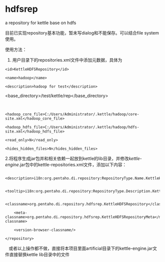 # hdfsrep
a repository for kettle base on hdfs

目前已实现repository基本功能，暂未写dialog和不能保存。可以结合file system使用。

使用方法：

1. 用户目录下的repositories.xml文件中添加元数据，具体为
 <repository>    
	
	<id>KettleHDFSRepository</id>
	
    <name>hadoop</name>
    
    <description>hadoop for test</description>
    
   <base_directory>/test/kettle/rep</base_directory>
   
  <!-- hadoop 配置文件路径 需要core-site.xml和hdfs-site.xml两个配置文件-->
  
	<hadoop_core_file>C:/Users/Administrator/.kettle/hadoop/core-site.xml</hadoop_core_file>
	
	<hadoop_hdfs_file>C:/Users/Administrator/.kettle/hadoop/hdfs-site.xml</hadoop_hdfs_file>
	
	<read_only>N</read_only>
	
	<hides_hidden_files>N</hides_hidden_files>
	
  </repository>
  
  
  2.将程序生成jar包并和相关依赖一起放到kettle的lib目录，并修改*kettle-engine*.jar包中的kettle-repositories.xml文件，添加以下内容：
  
  <repository id="KettleHDFSRepository">
	
		<description>i18n:org.pentaho.di.repository:RepositoryType.Name.KettleHDFSRepository</description>
		
		<tooltip>i18n:org.pentaho.di.repository:RepositoryType.Description.KettleHDFSRepository</tooltip>
		
		<classname>org.pentaho.di.repository.hdfsrep.KettleHDFSRepository</classname>
		
		<meta-classname>org.pentaho.di.repository.hdfsrep.KettleHDFSRepositoryMeta</meta-classname>
		
		<version-browser-classname/>
		
	</repository>
	
	
    或者以上操作都不做，直接将本项目里面artificial目录下的kettle-engine.jar文件直接替换kettle lib目录中的文件
